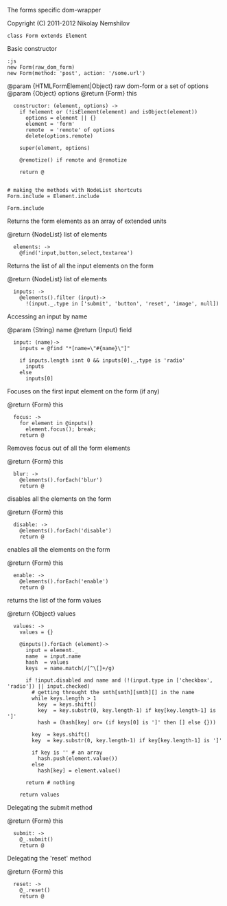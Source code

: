 The forms specific dom-wrapper

Copyright (C) 2011-2012 Nikolay Nemshilov

```coffee-aside
class Form extends Element
```

Basic constructor

    :js
    new Form(raw_dom_form)
    new Form(method: 'post', action: '/some.url')

@param {HTMLFormElement|Object} raw dom-form or a set of options
@param {Object} options
@return {Form} this

```coffee-aside
  constructor: (element, options) ->
    if !element or (!isElement(element) and isObject(element))
      options = element || {}
      element = 'form'
      remote  = 'remote' of options
      delete(options.remote)

    super(element, options)

    @remotize() if remote and @remotize

    return @


# making the methods with NodeList shortcuts
Form.include = Element.include

Form.include
```

Returns the form elements as an array of extended units

@return {NodeList} list of elements

```coffee-aside
  elements: ->
    @find('input,button,select,textarea')
```

Returns the list of all the input elements on the form

@return {NodeList} list of elements

```coffee-aside
  inputs: ->
    @elements().filter (input)->
      !(input._.type in ['submit', 'button', 'reset', 'image', null])
```

Accessing an input by name

@param {String} name
@return {Input} field

```coffee-aside
  input: (name)->
    inputs = @find "*[name=\"#{name}\"]"

    if inputs.length isnt 0 && inputs[0]._.type is 'radio'
      inputs
    else
      inputs[0]
```

Focuses on the first input element on the form (if any)

@return {Form} this

```coffee-aside
  focus: ->
    for element in @inputs()
      element.focus(); break;
    return @
```

Removes focus out of all the form elements

@return {Form} this

```coffee-aside
  blur: ->
    @elements().forEach('blur')
    return @
```

disables all the elements on the form

@return {Form} this

```coffee-aside
  disable: ->
    @elements().forEach('disable')
    return @
```

enables all the elements on the form

@return {Form} this

```coffee-aside
  enable: ->
    @elements().forEach('enable')
    return @
```

returns the list of the form values

@return {Object} values

```coffee-aside
  values: ->
    values = {}

    @inputs().forEach (element)->
      input = element._
      name  = input.name
      hash  = values
      keys  = name.match(/[^\[]+/g)

      if !input.disabled and name and (!(input.type in ['checkbox', 'radio']) || input.checked)
        # getting throught the smth[smth][smth][] in the name
        while keys.length > 1
          key  = keys.shift()
          key  = key.substr(0, key.length-1) if key[key.length-1] is ']'
          hash = (hash[key] or= (if keys[0] is ']' then [] else {}))

        key  = keys.shift()
        key  = key.substr(0, key.length-1) if key[key.length-1] is ']'

        if key is '' # an array
          hash.push(element.value())
        else
          hash[key] = element.value()

      return # nothing

    return values
```

Delegating the submit method

@return {Form} this

```coffee-aside
  submit: ->
    @_.submit()
    return @
```

Delegating the 'reset' method

@return {Form} this

```coffee-aside
  reset: ->
    @_.reset()
    return @
```
